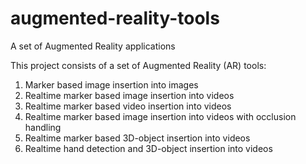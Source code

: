 # augmented-reality-tools
A set of Augmented Reality applications

This project consists of a set of Augmented Reality (AR) tools:
1) Marker based image insertion into images
2) Realtime marker based image insertion into videos
3) Realtime marker based video insertion into videos
4) Realtime marker based image insertion into videos with occlusion handling
5) Realtime marker based 3D-object insertion into videos
6) Realtime hand detection and 3D-object insertion into videos